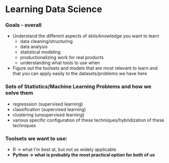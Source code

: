 # Learning Data Science

### Goals - overall
- Understand the different aspects of skils/knowledge you want to learn
    + data cleaning/structuring
    + data analysis
    + statistical modeling
    + productionalizing work for real products
    + understanding what tools to use when
- Figure out the toolsets and models that are most relevant to learn and that you can apply easily to the datasets/problems we have here


### Sets of Statistics/Machine Learning Problems and how we solve them
- regresssion (supervised learning)
- classification (supervised learning)
- clustering (unsupervised learning)
- various specific configuration of these techniques/hybridization of these techniques


### Toolsets we want to use:
- R -> what I'm best at, but not as widely applicable
- **Python -> what is probably the most practical option for both of us**


